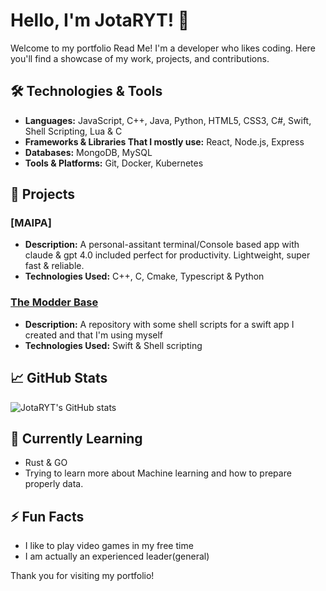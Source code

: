 # Hello, I'm JotaRYT! 👋

Welcome to my portfolio Read Me! I'm a developer who likes coding. Here you'll find a showcase of my work, projects, and contributions.

## 🛠 Technologies & Tools

- **Languages:** JavaScript, C++, Java, Python, HTML5, CSS3, C#, Swift, Shell Scripting, Lua & C
- **Frameworks & Libraries That I mostly use:** React, Node.js, Express
- **Databases:** MongoDB, MySQL
- **Tools & Platforms:** Git, Docker, Kubernetes

## 🚀 Projects

### [MAIPA]

- **Description:** A personal-assitant terminal/Console based app with claude & gpt 4.0 included perfect for productivity. Lightweight, super fast & reliable.
- **Technologies Used:** C++, C, Cmake, Typescript & Python

### [The Modder Base](https://github.com/JotaRYT/TheModderBase)

- **Description:** A repository with some shell scripts for a swift app I created and that I'm using myself
- **Technologies Used:** Swift & Shell scripting

## 📈 GitHub Stats

![JotaRYT's GitHub stats](https://github-readme-stats.vercel.app/api?username=JotaRYT&show_icons=true&theme=radical)

## 🌱 Currently Learning

- Rust & GO
- Trying to learn more about Machine learning and how to prepare properly data.

## ⚡ Fun Facts

- I like to play video games in my free time
- I am actually an experienced leader(general)

Thank you for visiting my portfolio!
